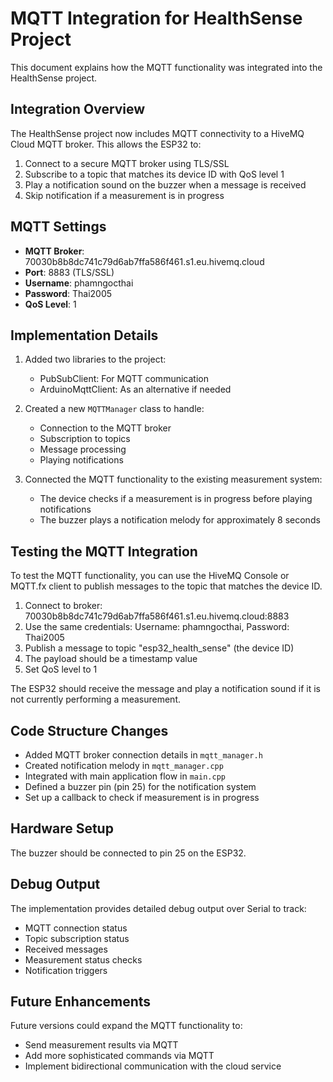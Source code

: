 # MQTT Integration for HealthSense Project

This document explains how the MQTT functionality was integrated into the HealthSense project.

## Integration Overview

The HealthSense project now includes MQTT connectivity to a HiveMQ Cloud MQTT broker. This allows the ESP32 to:

1. Connect to a secure MQTT broker using TLS/SSL
2. Subscribe to a topic that matches its device ID with QoS level 1
3. Play a notification sound on the buzzer when a message is received
4. Skip notification if a measurement is in progress

## MQTT Settings

- **MQTT Broker**: 70030b8b8dc741c79d6ab7ffa586f461.s1.eu.hivemq.cloud
- **Port**: 8883 (TLS/SSL)
- **Username**: phamngocthai
- **Password**: Thai2005
- **QoS Level**: 1

## Implementation Details

1. Added two libraries to the project:
   - PubSubClient: For MQTT communication
   - ArduinoMqttClient: As an alternative if needed

2. Created a new `MQTTManager` class to handle:
   - Connection to the MQTT broker
   - Subscription to topics
   - Message processing
   - Playing notifications

3. Connected the MQTT functionality to the existing measurement system:
   - The device checks if a measurement is in progress before playing notifications
   - The buzzer plays a notification melody for approximately 8 seconds

## Testing the MQTT Integration

To test the MQTT functionality, you can use the HiveMQ Console or MQTT.fx client to publish messages to the topic that matches the device ID.

1. Connect to broker: 70030b8b8dc741c79d6ab7ffa586f461.s1.eu.hivemq.cloud:8883
2. Use the same credentials: Username: phamngocthai, Password: Thai2005
3. Publish a message to topic "esp32_health_sense" (the device ID)
4. The payload should be a timestamp value
5. Set QoS level to 1

The ESP32 should receive the message and play a notification sound if it is not currently performing a measurement.

## Code Structure Changes

- Added MQTT broker connection details in `mqtt_manager.h`
- Created notification melody in `mqtt_manager.cpp`
- Integrated with main application flow in `main.cpp`
- Defined a buzzer pin (pin 25) for the notification system
- Set up a callback to check if measurement is in progress

## Hardware Setup

The buzzer should be connected to pin 25 on the ESP32.

## Debug Output

The implementation provides detailed debug output over Serial to track:
- MQTT connection status
- Topic subscription status
- Received messages
- Measurement status checks
- Notification triggers

## Future Enhancements

Future versions could expand the MQTT functionality to:
- Send measurement results via MQTT
- Add more sophisticated commands via MQTT
- Implement bidirectional communication with the cloud service
